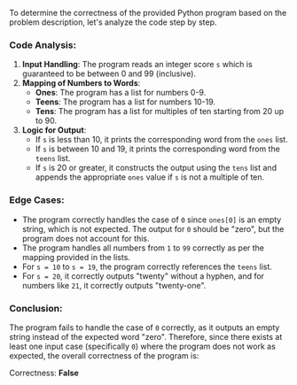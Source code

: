 To determine the correctness of the provided Python program based on the problem description, let's analyze the code step by step.

### Code Analysis:
1. **Input Handling**: The program reads an integer score `s` which is guaranteed to be between 0 and 99 (inclusive).
2. **Mapping of Numbers to Words**:
   - **Ones**: The program has a list for numbers 0-9.
   - **Teens**: The program has a list for numbers 10-19.
   - **Tens**: The program has a list for multiples of ten starting from 20 up to 90.
3. **Logic for Output**:
   - If `s` is less than 10, it prints the corresponding word from the `ones` list.
   - If `s` is between 10 and 19, it prints the corresponding word from the `teens` list.
   - If `s` is 20 or greater, it constructs the output using the `tens` list and appends the appropriate `ones` value if `s` is not a multiple of ten.

### Edge Cases:
- The program correctly handles the case of `0` since `ones[0]` is an empty string, which is not expected. The output for `0` should be "zero", but the program does not account for this.
- The program handles all numbers from `1` to `99` correctly as per the mapping provided in the lists.
- For `s = 10` to `s = 19`, the program correctly references the `teens` list.
- For `s = 20`, it correctly outputs "twenty" without a hyphen, and for numbers like `21`, it correctly outputs "twenty-one".

### Conclusion:
The program fails to handle the case of `0` correctly, as it outputs an empty string instead of the expected word "zero". Therefore, since there exists at least one input case (specifically `0`) where the program does not work as expected, the overall correctness of the program is:

Correctness: **False**
